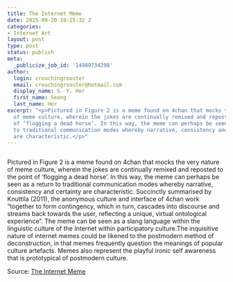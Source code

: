 ```yaml
---
title: The Internet Meme
date: 2015-09-20 19:25:32 Z
categories:
- Internet Art
layout: post
type: post
status: publish
meta:
  _publicize_job_id: '14989734298'
author:
  login: crouchingrooster
  email: crouchingrooster@hotmail.com
  display_name: S. Y. Her
  first_name: Seong
  last_name: Her
excerpt: "<p>Pictured in Figure 2 is a meme found on 4chan that mocks the very nature
  of meme culture, wherein the jokes are continually remixed and reposted to the point
  of ‘flogging a dead horse’. In this way, the meme can perhaps be seen as a return
  to traditional communication modes whereby narrative, consistency and certainty
  are characteristic.</p>"
---
```


<p><a href="https://postmodernisminanutshell.wordpress.com/2012/05/29/the-internet-meme/"><img class="alignnone size-full" src="{{ site.baseurl }}/assets/screen-shot-2011-11-21-at-5-43-44-pm.png" alt="" /></a></p>
<p>Pictured in Figure 2 is a meme found on 4chan that mocks the very nature of meme culture, wherein the jokes are continually remixed and reposted to the point of ‘flogging a dead horse’. In this way, the meme can perhaps be seen as a return to traditional communication modes whereby narrative, consistency and certainty are characteristic. Succinctly summarised by Knuttila (2011), the anonymous culture and interface of 4chan work “together to form contingency, which in turn, cascades into discourse and streams back towards the user, reflecting a unique, virtual ontological experience”. The meme can be seen as a slang language within the linguistic culture of the Internet within participatory culture.The inquisitive nature of internet memes could be likened to the postmodern method of deconstruction, in that memes frequently question the meanings of popular culture artefacts. Memes also represent the playful ironic self awareness that is prototypical of postmodern culture.</p>
<p>Source: <a href="https://postmodernisminanutshell.wordpress.com/2012/05/29/the-internet-meme/">The Internet Meme</a></p>
